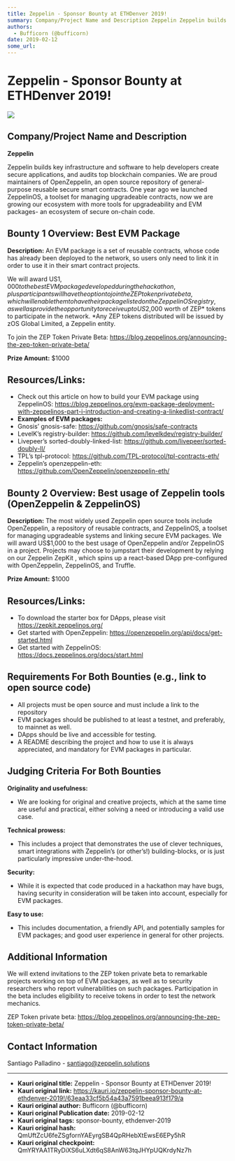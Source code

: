 ```yaml
---
title: Zeppelin - Sponsor Bounty at ETHDenver 2019!
summary: Company/Project Name and Description Zeppelin Zeppelin builds key infrastructure and software to help developers create secure applications, and audits top blockchain companies. We are proud maintainers of OpenZeppelin, an open source repository of general-purpose reusable secure smart contracts. One year ago we launched ZeppelinOS, a toolset for managing upgradeable contracts, now we are growing our ecosystem with more tools for upgradeability and EVM packages- an ecosystem of secure on-chain c
authors:
  - Bufficorn (@bufficorn)
date: 2019-02-12
some_url: 
---
```


# Zeppelin - Sponsor Bounty at ETHDenver 2019!

![](https://ipfs.infura.io/ipfs/QmQ66RaAMm71q8KoG9aScTks8c6Zbwo5rXpBxge5zds6rE)


## Company/Project Name and Description

**Zeppelin**

Zeppelin builds key infrastructure and software to help developers create secure applications, and audits top blockchain companies. We are proud maintainers of OpenZeppelin, an open source repository of general-purpose reusable secure smart contracts. One year ago we launched ZeppelinOS, a toolset for managing upgradeable contracts, now we are growing our ecosystem with more tools for upgradeability and EVM packages- an ecosystem of secure on-chain code. 

## Bounty 1 Overview: Best EVM Package

**Description:** An EVM package is a set of reusable contracts, whose code has already been deployed to the network, so users only need to link it in order to use it in their smart contract projects. 

We will award US$1,000 to the best EVM package developed during the hackathon, plus participants will have the option to join the ZEP token private beta, which will enable them to have their package listed on the ZeppelinOS registry, as well as provide the opportunity to receive up to US$2,000 worth of ZEP* tokens to participate in the network. *Any ZEP tokens distributed will be issued by zOS Global Limited, a Zeppelin entity.

To join the ZEP Token Private Beta: https://blog.zeppelinos.org/announcing-the-zep-token-private-beta/

**Prize Amount:** $1000

## Resources/Links:
- Check out this article on how to build your EVM package using ZeppelinOS: https://blog.zeppelinos.org/evm-package-deployment-with-zeppelinos-part-i-introduction-and-creating-a-linkedlist-contract/
- **Examples of EVM packages:**
- Gnosis’ gnosis-safe: https://github.com/gnosis/safe-contracts
- LevelK’s registry-builder: https://github.com/levelkdev/registry-builder/
- Livepeer’s sorted-doubly-linked-list: https://github.com/livepeer/sorted-doubly-ll/
- TPL’s tpl-protocol: https://github.com/TPL-protocol/tpl-contracts-eth/
- Zeppelin’s openzeppelin-eth: https://github.com/OpenZeppelin/openzeppelin-eth/

## Bounty 2 Overview: Best usage of Zeppelin tools (OpenZeppelin & ZeppelinOS)

**Description:** The most widely used Zeppelin open source tools include OpenZeppelin, a repository of reusable contracts, and ZeppelinOS, a toolset for managing upgradeable systems and linking secure EVM packages. We will award US$1,000 to the best usage of OpenZeppelin and/or ZeppelinOS in a project. Projects may choose to jumpstart their development by relying on our Zeppelin ZepKit , which spins up a react-based DApp pre-configured with OpenZeppelin, ZeppelinOS, and Truffle.

**Prize Amount:** $1000

## Resources/Links:
- To download the starter box for DApps, please visit https://zepkit.zeppelinos.org/
- Get started with OpenZeppelin: https://openzeppelin.org/api/docs/get-started.html
- Get started with ZeppelinOS: https://docs.zeppelinos.org/docs/start.html



## Requirements For Both Bounties (e.g., link to open source code)

- All projects must be open source and must include a link to the repository
- EVM packages should be published to at least a testnet, and preferably, to mainnet as well. 
- DApps should be live and accessible for testing. 
- A README describing the project and how to use it is always appreciated, and mandatory for EVM packages in particular.

## Judging Criteria For Both Bounties

**Originality and usefulness:** 
- We are looking for original and creative projects, which at the same time are useful and practical, either solving a need or introducing a valid use case.

**Technical prowess:** 
- This includes a project that demonstrates the use of clever techniques, smart integrations with Zeppelin’s (or other’s!) building-blocks, or is just particularly impressive under-the-hood.

**Security:** 
- While it is expected that code produced in a hackathon may have bugs, having security in consideration will be taken into account, especially for EVM packages.

**Easy to use:**
- This includes documentation, a friendly API, and potentially samples for EVM packages; and good user experience in general for other projects.

## Additional Information
We will extend invitations to the ZEP token private beta to remarkable projects working on top of EVM packages, as well as to security researchers who report vulnerabilities on such packages. Participation in the beta includes eligibility to receive tokens in order to test the network mechanics.

ZEP Token private beta: https://blog.zeppelinos.org/announcing-the-zep-token-private-beta/

## Contact Information

Santiago Palladino - santiago@zeppelin.solutions





---

- **Kauri original title:** Zeppelin - Sponsor Bounty at ETHDenver 2019!
- **Kauri original link:** https://kauri.io/zeppelin-sponsor-bounty-at-ethdenver-2019!/63eaa33cf5b54a43a7591beea913f179/a
- **Kauri original author:** Bufficorn (@bufficorn)
- **Kauri original Publication date:** 2019-02-12
- **Kauri original tags:** sponsor-bounty, ethdenver-2019
- **Kauri original hash:** QmUftZcU6feZSgfornYAEyrgSB4QpRHebXtEwsE6EPy5hR
- **Kauri original checkpoint:** QmYRYAA1TRyDiXS6uLXdt6qS8AnW63tqJHYpUQKrdyNz7h



